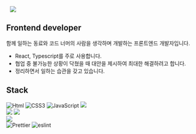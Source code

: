 <a href="https://velog.io/@eun0leee">
    <img 
        src="http://img.shields.io/badge/-Velog-20C997?style=flat&logo=Velog&logoColor=white&link=https://velog.io/@eun0leee"
        style="height : auto; margin-left : 10px; margin-right : 10px;"/>
</a>

## Frontend developer

함께 일하는 동료와 코드 너머의 사람을 생각하며 개발하는 프론트엔드 개발자입니다.
* React, Typescript를 주로 사용합니다.
* 협업 중 불가능한 상황이 닥쳤을 때 대안을 제시하여 최대한 해결하려고 합니다.
* 정리하면서 일하는 습관을 갖고 있습니다.

## Stack

<img alt="Html" src ="https://img.shields.io/badge/HTML-E34F26.svg?&style=for-the-badge&logo=HTML5&logoColor=white"/> <img alt="CSS3" src ="https://img.shields.io/badge/CSS3-FF9933.svg?&style=for-the-badge&logo=CSS3&logoColor=white"/>  <img alt="JavaScript" src ="https://img.shields.io/badge/JavaScript-F7DF1E.svg?&style=for-the-badge&logo=JavaScript&logoColor=white"/> <img src="https://img.shields.io/badge/Axios-671ddf?style=for-the-badge&logo=Axios&logoColor=white"> <br/> 
<img src="https://img.shields.io/badge/react-61DAFB?style=for-the-badge&logo=react&logoColor=black">  <img src="https://img.shields.io/badge/typescript-3178C6?style=for-the-badge&logo=typescript&logoColor=white"> <br/> <img src="https://img.shields.io/badge/tailwindCSS-06B6D4?style=for-the-badge&logo=tailwindCSS&logoColor=white"> <br> <img alt="Prettier" src="https://img.shields.io/badge/Prettier-F7B93E?style=for-the-badge&logo=Prettier&logoColor=black"> <img alt="eslint" src="https://img.shields.io/badge/eslint-4B32C3?style=for-the-badge&logo=eslint&logoColor=white">
